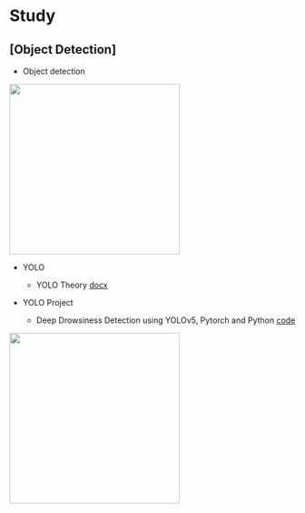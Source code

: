 # Study

## [Object Detection]
 * Object detection
<img src="https://user-images.githubusercontent.com/108512808/185796038-850edb1f-cefd-4795-86f8-22c7a7e6dd39.png" width="300" height="300">
 
 * YOLO
   * YOLO Theory [docx](https://github.com/chanbyeol01/Study/blob/main/YOLO/YOLO_Theory.docx)
 
 * YOLO Project
   * Deep Drowsiness Detection using YOLOv5, Pytorch and Python [code](https://github.com/chanbyeol01/Study/blob/main/YOLO/Deep%20Drowsiness%20Detection%20Tutorial.ipynb)
   
<img src="https://user-images.githubusercontent.com/108512808/185796201-2a0c7559-a00c-4d50-abb5-824b0a259f5a.png" width="300" height="300">
